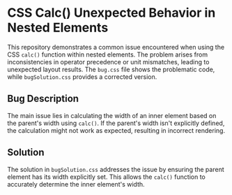 # CSS Calc() Unexpected Behavior in Nested Elements
This repository demonstrates a common issue encountered when using the CSS `calc()` function within nested elements. The problem arises from inconsistencies in operator precedence or unit mismatches, leading to unexpected layout results. The `bug.css` file shows the problematic code, while `bugSolution.css` provides a corrected version.
## Bug Description
The main issue lies in calculating the width of an inner element based on the parent's width using `calc()`. If the parent's width isn't explicitly defined, the calculation might not work as expected, resulting in incorrect rendering.
## Solution
The solution in `bugSolution.css` addresses the issue by ensuring the parent element has its width explicitly set. This allows the `calc()` function to accurately determine the inner element's width.